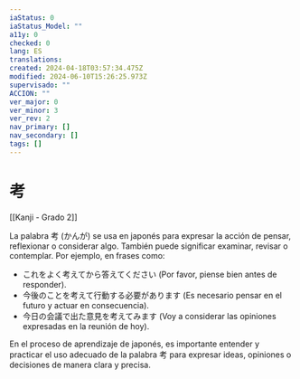 ```yaml
---
iaStatus: 0
iaStatus_Model: ""
a11y: 0
checked: 0
lang: ES
translations: 
created: 2024-04-18T03:57:34.475Z
modified: 2024-06-10T15:26:25.973Z
supervisado: ""
ACCION: ""
ver_major: 0
ver_minor: 3
ver_rev: 2
nav_primary: []
nav_secondary: []
tags: []
---
```

# 考

[[Kanji - Grado 2]]

La palabra 考 (かんが) se usa en japonés para expresar la acción de pensar, reflexionar o considerar algo. También puede significar examinar, revisar o contemplar. Por ejemplo, en frases como:

- これをよく考えてから答えてください (Por favor, piense bien antes de responder).
- 今後のことを考えて行動する必要があります (Es necesario pensar en el futuro y actuar en consecuencia).
- 今日の会議で出た意見を考えてみます (Voy a considerar las opiniones expresadas en la reunión de hoy).

En el proceso de aprendizaje de japonés, es importante entender y practicar el uso adecuado de la palabra 考 para expresar ideas, opiniones o decisiones de manera clara y precisa.
